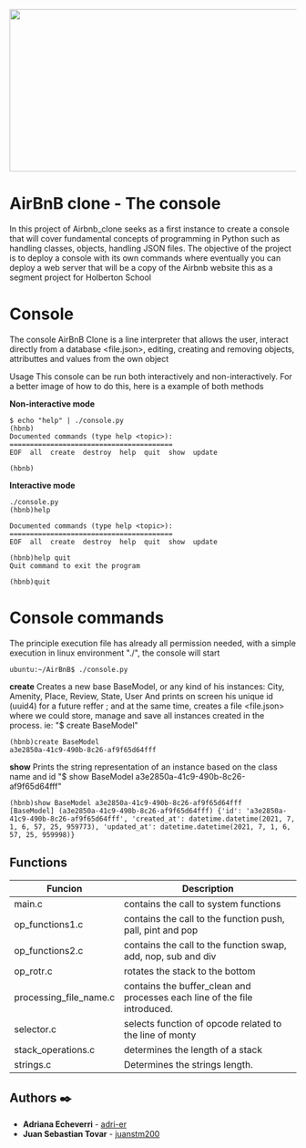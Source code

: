 <p align="center"><img src="https://camo.githubusercontent.com/7e9956678cbe5ec1d712dde039115910e2002db17bc7ff7e7d1638915c500827/68747470733a2f2f692e6962622e636f2f324e42596259762f434c4f4e312e706e67" width="676" height="285"/></p>

# AirBnB clone - The console

In this project of Airbnb_clone seeks as a first instance to create a console that will cover fundamental concepts of programming in Python such as handling classes, objects, handling JSON files. The objective of the project is to deploy a console with its own commands where eventually you can deploy a web server that will be a copy of the Airbnb website this as a segment project for Holberton School


# Console
The console AirBnB Clone is a line interpreter that allows the user, interact directly from a database <file.json>, editing, creating and removing objects, attributtes and values from the own object

Usage This console can be run both interactively and non-interactively. For a better image of how to do this, here is a example of both methods

**Non-interactive mode**
```
$ echo "help" | ./console.py
(hbnb)
Documented commands (type help <topic>):
========================================
EOF  all  create  destroy  help  quit  show  update

(hbnb)
```
**Interactive mode**
```
./console.py
(hbnb)help

Documented commands (type help <topic>):
========================================
EOF  all  create  destroy  help  quit  show  update

(hbnb)help quit
Quit command to exit the program

(hbnb)quit
```

# Console commands

The principle execution file has already all permission needed, with a simple execution in linux environment "./", the console will start
```
ubuntu:~/AirBnB$ ./console.py
```

**create**
Creates a new base BaseModel, or any kind of his instances: City, Amenity, Place, Review, State, User And prints on screen his unique id (uuid4) for a future reffer ; and at the same time, creates a file <file.json> where we could store, manage and save all instances created in the process. ie: "$ create BaseModel"
```
(hbnb)create BaseModel
a3e2850a-41c9-490b-8c26-af9f65d64fff
```

**show**
Prints the string representation of an instance based on the class name and id "$ show BaseModel a3e2850a-41c9-490b-8c26-af9f65d64fff"
```
(hbnb)show BaseModel a3e2850a-41c9-490b-8c26-af9f65d64fff
[BaseModel] (a3e2850a-41c9-490b-8c26-af9f65d64fff) {'id': 'a3e2850a-41c9-490b-8c26-af9f65d64fff', 'created_at': datetime.datetime(2021, 7, 1, 6, 57, 25, 959773), 'updated_at': datetime.datetime(2021, 7, 1, 6, 57, 25, 959998)}
```
## Functions
| Funcion | Description |
|---------|-------------|
| main.c  | contains the call to system functions |
| op_functions1.c | contains the call to the function push, pall, pint and pop |
| op_functions2.c | contains the call to the function swap, add, nop, sub and div |
| op_rotr.c | rotates the stack to the bottom |
| processing_file_name.c | contains the buffer_clean and processes each line of the file introduced. |
| selector.c |  selects function of opcode related to the line of monty |
|stack_operations.c | determines the length of a stack |
| strings.c| Determines the strings length. |

## Authors ✒️
- **Adriana Echeverri** - [adri-er](https://github.com/adri-er)
- **Juan Sebastian Tovar** - [juanstm200](https://github.com/juanstm200)

